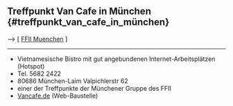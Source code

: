 ## Treffpunkt Van Cafe in München {#treffpunkt_van_cafe_in_münchen}

\--\> \[ [ FFII Muenchen](FfiiMuenchenDe "wikilink") \]

------------------------------------------------------------------------

-   Vietnamesische Bistro mit gut angebundenen Internet-Arbeitsplätzen
    (Hotspot)
-   Tel. 5682 2422
-   80686 München-Laim Valpichlerstr 62
-   einer der Treffpunkte der Münchener Gruppe des FFII
-   [Vancafe.de](http://www.vancafe.de/ "wikilink") (Web-Baustelle)
